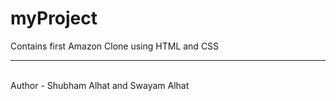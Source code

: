 # myProject
Contains first Amazon Clone  using HTML and CSS
<hr>
<br>
Author - Shubham Alhat and Swayam Alhat
